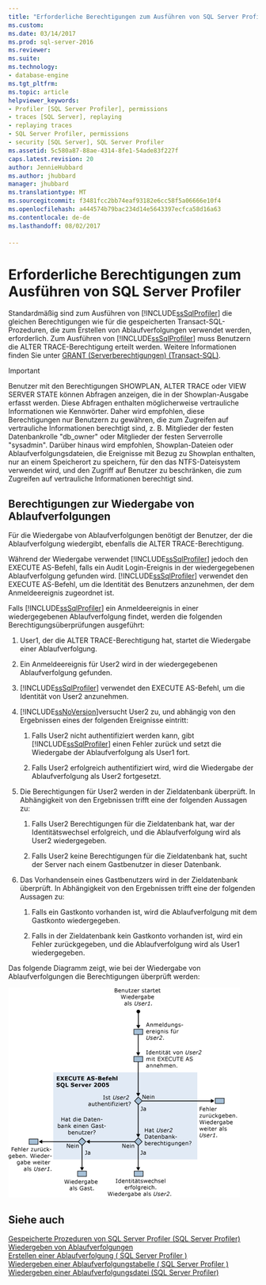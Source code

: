 ```yaml
---
title: "Erforderliche Berechtigungen zum Ausführen von SQL Server Profiler | Microsoft Docs"
ms.custom: 
ms.date: 03/14/2017
ms.prod: sql-server-2016
ms.reviewer: 
ms.suite: 
ms.technology:
- database-engine
ms.tgt_pltfrm: 
ms.topic: article
helpviewer_keywords:
- Profiler [SQL Server Profiler], permissions
- traces [SQL Server], replaying
- replaying traces
- SQL Server Profiler, permissions
- security [SQL Server], SQL Server Profiler
ms.assetid: 5c580a87-88ae-4314-8fe1-54ade83f227f
caps.latest.revision: 20
author: JennieHubbard
ms.author: jhubbard
manager: jhubbard
ms.translationtype: MT
ms.sourcegitcommit: f3481fcc2bb74eaf93182e6cc58f5a06666e10f4
ms.openlocfilehash: a444574b79bac234d14e5643397ecfca58d16a63
ms.contentlocale: de-de
ms.lasthandoff: 08/02/2017

---
```

# <a name="permissions-required-to-run-sql-server-profiler"></a>Erforderliche Berechtigungen zum Ausführen von SQL Server Profiler
  Standardmäßig sind zum Ausführen von [!INCLUDE[ssSqlProfiler](../../includes/sssqlprofiler-md.md)] die gleichen Berechtigungen wie für die gespeicherten Transact-SQL-Prozeduren, die zum Erstellen von Ablaufverfolgungen verwendet werden, erforderlich. Zum Ausführen von [!INCLUDE[ssSqlProfiler](../../includes/sssqlprofiler-md.md)] muss Benutzern die ALTER TRACE-Berechtigung erteilt werden. Weitere Informationen finden Sie unter [GRANT (Serverberechtigungen) &#40;Transact-SQL&#41;](../../t-sql/statements/grant-server-permissions-transact-sql.md).  
  
> [!IMPORTANT]  
>  Benutzer mit den Berechtigungen SHOWPLAN, ALTER TRACE oder VIEW SERVER STATE können Abfragen anzeigen, die in der Showplan-Ausgabe erfasst werden. Diese Abfragen enthalten möglicherweise vertrauliche Informationen wie Kennwörter. Daher wird empfohlen, diese Berechtigungen nur Benutzern zu gewähren, die zum Zugreifen auf vertrauliche Informationen berechtigt sind, z. B. Mitglieder der festen Datenbankrolle "db_owner" oder Mitglieder der festen Serverrolle "sysadmin". Darüber hinaus wird empfohlen, Showplan-Dateien oder Ablaufverfolgungsdateien, die Ereignisse mit Bezug zu Showplan enthalten, nur an einem Speicherort zu speichern, für den das NTFS-Dateisystem verwendet wird, und den Zugriff auf Benutzer zu beschränken, die zum Zugreifen auf vertrauliche Informationen berechtigt sind.  
  
## <a name="permissions-used-to-replay-traces"></a>Berechtigungen zur Wiedergabe von Ablaufverfolgungen  
 Für die Wiedergabe von Ablaufverfolgungen benötigt der Benutzer, der die Ablaufverfolgung wiedergibt, ebenfalls die ALTER TRACE-Berechtigung.  
  
 Während der Wiedergabe verwendet [!INCLUDE[ssSqlProfiler](../../includes/sssqlprofiler-md.md)] jedoch den EXECUTE AS-Befehl, falls ein Audit Login-Ereignis in der wiedergegebenen Ablaufverfolgung gefunden wird. [!INCLUDE[ssSqlProfiler](../../includes/sssqlprofiler-md.md)] verwendet den EXECUTE AS-Befehl, um die Identität des Benutzers anzunehmen, der dem Anmeldeereignis zugeordnet ist.  
  
 Falls [!INCLUDE[ssSqlProfiler](../../includes/sssqlprofiler-md.md)] ein Anmeldeereignis in einer wiedergegebenen Ablaufverfolgung findet, werden die folgenden Berechtigungsüberprüfungen ausgeführt:  
  
1.  User1, der die ALTER TRACE-Berechtigung hat, startet die Wiedergabe einer Ablaufverfolgung.  
  
2.  Ein Anmeldeereignis für User2 wird in der wiedergegebenen Ablaufverfolgung gefunden.  
  
3.  [!INCLUDE[ssSqlProfiler](../../includes/sssqlprofiler-md.md)] verwendet den EXECUTE AS-Befehl, um die Identität von User2 anzunehmen.  
  
4.  [!INCLUDE[ssNoVersion](../../includes/ssnoversion-md.md)]versucht User2 zu, und abhängig von den Ergebnissen eines der folgenden Ereignisse eintritt:  
  
    1.  Falls User2 nicht authentifiziert werden kann, gibt [!INCLUDE[ssSqlProfiler](../../includes/sssqlprofiler-md.md)] einen Fehler zurück und setzt die Wiedergabe der Ablaufverfolgung als User1 fort.  
  
    2.  Falls User2 erfolgreich authentifiziert wird, wird die Wiedergabe der Ablaufverfolgung als User2 fortgesetzt.  
  
5.  Die Berechtigungen für User2 werden in der Zieldatenbank überprüft. In Abhängigkeit von den Ergebnissen trifft eine der folgenden Aussagen zu:  
  
    1.  Falls User2 Berechtigungen für die Zieldatenbank hat, war der Identitätswechsel erfolgreich, und die Ablaufverfolgung wird als User2 wiedergegeben.  
  
    2.  Falls User2 keine Berechtigungen für die Zieldatenbank hat, sucht der Server nach einem Gastbenutzer in dieser Datenbank.  
  
6.  Das Vorhandensein eines Gastbenutzers wird in der Zieldatenbank überprüft. In Abhängigkeit von den Ergebnissen trifft eine der folgenden Aussagen zu:  
  
    1.  Falls ein Gastkonto vorhanden ist, wird die Ablaufverfolgung mit dem Gastkonto wiedergegeben.  
  
    2.  Falls in der Zieldatenbank kein Gastkonto vorhanden ist, wird ein Fehler zurückgegeben, und die Ablaufverfolgung wird als User1 wiedergegeben.  
  
 Das folgende Diagramm zeigt, wie bei der Wiedergabe von Ablaufverfolgungen die Berechtigungen überprüft werden:  
  
 ![Trace-Berechtigungen für SQL Server Profiler Replay](../../tools/sql-server-profiler/media/replaytracedecisiontree.gif "SQL Server Profiler Replay Trace-Berechtigungen")  
  
## <a name="see-also"></a>Siehe auch  
 [Gespeicherte Prozeduren von SQL Server Profiler &#40;SQL Server Profiler&#41;](../../relational-databases/system-stored-procedures/sql-server-profiler-stored-procedures-transact-sql.md)   
 [Wiedergeben von Ablaufverfolgungen](../../tools/sql-server-profiler/replay-traces.md)   
 [Erstellen einer Ablaufverfolgung &#40; SQL Server Profiler &#41;](../../tools/sql-server-profiler/create-a-trace-sql-server-profiler.md)   
 [Wiedergeben einer Ablaufverfolgungstabelle &#40; SQL Server Profiler &#41;](../../tools/sql-server-profiler/replay-a-trace-table-sql-server-profiler.md)   
 [Wiedergeben einer Ablaufverfolgungsdatei &#40;SQL Server Profiler&#41;](../../tools/sql-server-profiler/replay-a-trace-file-sql-server-profiler.md)  
  
  
